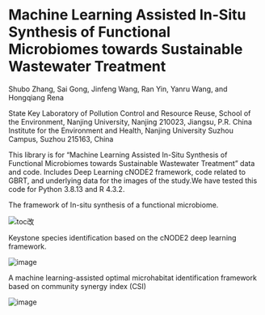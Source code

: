 # Machine Learning Assisted In-Situ Synthesis of Functional Microbiomes towards Sustainable Wastewater Treatment
Shubo Zhang, Sai Gong, Jinfeng Wang, Ran Yin, Yanru Wang, and Hongqiang Rena

State Key Laboratory of Pollution Control and Resource Reuse, School of the Environment, Nanjing University, Nanjing 210023, Jiangsu, P.R. China
Institute for the Environment and Health, Nanjing University Suzhou Campus, Suzhou 215163, China

This library is for “Machine Learning Assisted In-Situ Synthesis of Functional Microbiomes towards Sustainable Wastewater Treatment” data and code. Includes Deep Learning cNODE2 framework, code related to GBRT, and underlying data for the images of the study.We have tested this code for Python 3.8.13 and R 4.3.2.

The framework of In-situ synthesis of a functional microbiome.

![toc改](https://github.com/user-attachments/assets/99dbf361-759c-4f0b-b551-16637d61efa6)


Keystone species identification based on the cNODE2 deep learning framework.

![image](https://github.com/user-attachments/assets/7bfa7fa2-dbfb-48eb-873f-3b33977964ef)


A machine learning-assisted optimal microhabitat identification framework based on community synergy index (CSI)

![image](https://github.com/user-attachments/assets/59cbfa37-aac3-4f82-94bf-aeae7736e37f)


